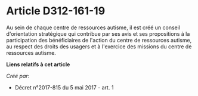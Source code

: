 # Article D312-161-19

Au sein de chaque centre de ressources autisme, il est créé un conseil d'orientation stratégique qui contribue par ses avis
et ses propositions à la participation des bénéficiaires de l'action du centre de ressources autisme, au respect des droits
des usagers et à l'exercice des missions du centre de ressources autisme.

**Liens relatifs à cet article**

_Créé par_:

  - Décret n°2017-815 du 5 mai 2017 - art. 1
